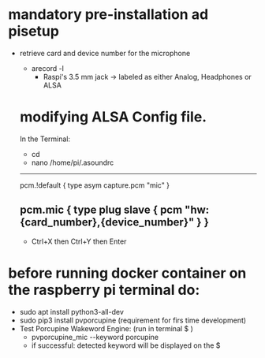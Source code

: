 # mandatory pre-installation ad pisetup

- retrieve card and device number for the microphone
    - arecord -l
        - Raspi's 3.5 mm jack -> labeled as either Analog, Headphones or ALSA

    # modifying ALSA Config file.
    In the Terminal:
    - cd
    - nano /home/pi/.asoundrc
    ----------------------------------------
    pcm.!default {
        type asym
        capture.pcm "mic"
    }

    pcm.mic {
        type plug
        slave {
            pcm "hw:{card_number},{device_number}"
        }
    }
    ----------------------------------------
    - Ctrl+X then Ctrl+Y then Enter

# before running docker container on the raspberry pi terminal do:
- sudo apt install python3-all-dev 
- sudo pip3 install pvporcupine (requirement for firs time development)
- Test Porcupine Wakeword Engine: (run in terminal $ )
    - pvporcupine_mic --keyword porcupine 
    - if successful: detected keyword will be displayed on the $
